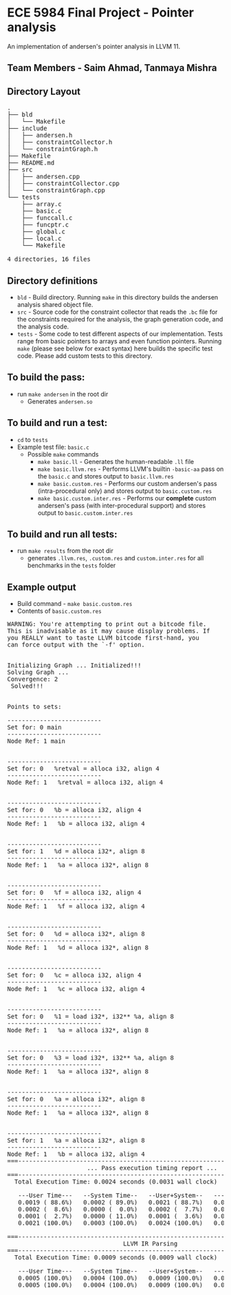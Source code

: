 # ECE 5984 Final Project -  Pointer analysis

An implementation of andersen's pointer analysis in LLVM 11. 

## Team Members - Saim Ahmad, Tanmaya Mishra

## Directory Layout
<pre>
.
├── bld
│   └── Makefile
├── include
│   ├── andersen.h
│   ├── constraintCollector.h
│   └── constraintGraph.h
├── Makefile
├── README.md
├── src
│   ├── andersen.cpp
│   ├── constraintCollector.cpp
│   └── constraintGraph.cpp
└── tests
    ├── array.c
    ├── basic.c
    ├── funccall.c
    ├── funcptr.c
    ├── global.c
    ├── local.c
    └── Makefile

4 directories, 16 files
</pre>

## Directory definitions

- `bld` - Build directory. Running `make` in this directory builds the andersen analysis shared object file.
- `src` - Source code for the constraint collector that reads the `.bc` file for the constraints required for the analysis, the graph generation code, and the analysis code. 
- `tests` - Some code to test different aspects of our implementation. Tests range from basic pointers to arrays and even function pointers. Running `make` (please see below for exact syntax) here builds the specific test code. Please add custom tests to this directory. 

## To build the pass:

- run `make andersen` in the root dir
    - Generates `andersen.so`
 
## To build and run a test:

- `cd` to `tests`
- Example test file: `basic.c`
    - Possible `make` commands
        - `make basic.ll` - Generates the human-readable `.ll` file 
        - `make basic.llvm.res` - Performs LLVM's builtin  `-basic-aa` pass on the `basic.c` and stores output to `basic.llvm.res`
        - `make basic.custom.res` - Performs our custom andersen's pass (intra-procedural only) and stores output to `basic.custom.res`
        - `make basic.custom.inter.res` - Performs our **complete** custom andersen's pass (with inter-procedural support) and stores output to `basic.custom.inter.res`

## To build and run all tests:

- run `make results` from the root dir
    - generates `.llvm.res`, `.custom.res` and `custom.inter.res` for all benchmarks in the `tests` folder

## Example output 

- Build command - `make basic.custom.res`
- Contents of `basic.custom.res`

<pre>
WARNING: You're attempting to print out a bitcode file.
This is inadvisable as it may cause display problems. If
you REALLY want to taste LLVM bitcode first-hand, you
can force output with the `-f' option.


Initializing Graph ... Initialized!!!
Solving Graph ... 
Convergence: 2
 Solved!!!


Points to sets:

--------------------------
Set for: 0 main
--------------------------
Node Ref: 1 main


--------------------------
Set for: 0   %retval = alloca i32, align 4
--------------------------
Node Ref: 1   %retval = alloca i32, align 4


--------------------------
Set for: 0   %b = alloca i32, align 4
--------------------------
Node Ref: 1   %b = alloca i32, align 4


--------------------------
Set for: 1   %d = alloca i32*, align 8
--------------------------
Node Ref: 1   %a = alloca i32*, align 8


--------------------------
Set for: 0   %f = alloca i32, align 4
--------------------------
Node Ref: 1   %f = alloca i32, align 4


--------------------------
Set for: 0   %d = alloca i32*, align 8
--------------------------
Node Ref: 1   %d = alloca i32*, align 8


--------------------------
Set for: 0   %c = alloca i32, align 4
--------------------------
Node Ref: 1   %c = alloca i32, align 4


--------------------------
Set for: 0   %1 = load i32*, i32** %a, align 8
--------------------------
Node Ref: 1   %a = alloca i32*, align 8


--------------------------
Set for: 0   %3 = load i32*, i32** %a, align 8
--------------------------
Node Ref: 1   %a = alloca i32*, align 8


--------------------------
Set for: 0   %a = alloca i32*, align 8
--------------------------
Node Ref: 1   %a = alloca i32*, align 8


--------------------------
Set for: 1   %a = alloca i32*, align 8
--------------------------
Node Ref: 1   %b = alloca i32, align 4
===-------------------------------------------------------------------------===
                      ... Pass execution timing report ...
===-------------------------------------------------------------------------===
  Total Execution Time: 0.0024 seconds (0.0031 wall clock)

   ---User Time---   --System Time--   --User+System--   ---Wall Time---  --- Name ---
   0.0019 ( 88.6%)   0.0002 ( 89.0%)   0.0021 ( 88.7%)   0.0028 ( 91.3%)  Andersen's Analysis
   0.0002 (  8.6%)   0.0000 (  0.0%)   0.0002 (  7.7%)   0.0002 (  5.9%)  Constraint Collector for Andersen's Pointer Analysis
   0.0001 (  2.7%)   0.0000 ( 11.0%)   0.0001 (  3.6%)   0.0001 (  2.8%)  Module Verifier
   0.0021 (100.0%)   0.0003 (100.0%)   0.0024 (100.0%)   0.0031 (100.0%)  Total

===-------------------------------------------------------------------------===
                                LLVM IR Parsing
===-------------------------------------------------------------------------===
  Total Execution Time: 0.0009 seconds (0.0009 wall clock)

   ---User Time---   --System Time--   --User+System--   ---Wall Time---  --- Name ---
   0.0005 (100.0%)   0.0004 (100.0%)   0.0009 (100.0%)   0.0009 (100.0%)  Parse IR
   0.0005 (100.0%)   0.0004 (100.0%)   0.0009 (100.0%)   0.0009 (100.0%)  Total

</pre>
